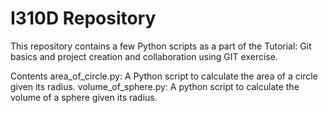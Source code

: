 # I310D Repository

This repository contains a few Python scripts as a part of the Tutorial: Git basics and project creation and collaboration using GIT exercise.


Contents
area_of_circle.py: A Python script to calculate the area of a circle given its radius.
volume_of_sphere.py: A python script to calculate the volume of a sphere given its radius.
